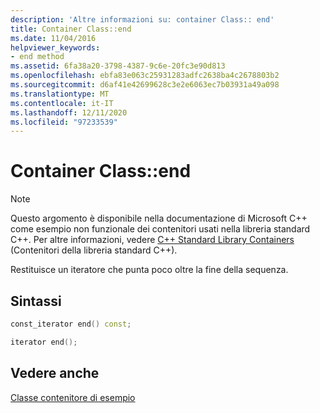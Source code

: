 ```yaml
---
description: 'Altre informazioni su: container Class:: end'
title: Container Class::end
ms.date: 11/04/2016
helpviewer_keywords:
- end method
ms.assetid: 6fa38a20-3798-4387-9c6e-20fc3e90d813
ms.openlocfilehash: ebfa83e063c25931283adfc2638ba4c2678803b2
ms.sourcegitcommit: d6af41e42699628c3e2e6063ec7b03931a49a098
ms.translationtype: MT
ms.contentlocale: it-IT
ms.lasthandoff: 12/11/2020
ms.locfileid: "97233539"
---
```

# <a name="container-classend"></a>Container Class::end

> [!NOTE]
> Questo argomento è disponibile nella documentazione di Microsoft C++ come esempio non funzionale dei contenitori usati nella libreria standard C++. Per altre informazioni, vedere [C++ Standard Library Containers](../standard-library/stl-containers.md) (Contenitori della libreria standard C++).

Restituisce un iteratore che punta poco oltre la fine della sequenza.

## <a name="syntax"></a>Sintassi

```cpp
const_iterator end() const;

iterator end();
```

## <a name="see-also"></a>Vedere anche

[Classe contenitore di esempio](../standard-library/sample-container-class.md)
